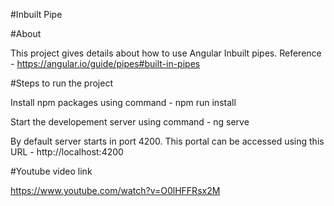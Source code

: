 #Inbuilt Pipe

#About

This project gives details about how to use Angular Inbuilt pipes.
Reference - https://angular.io/guide/pipes#built-in-pipes



#Steps to run the project

Install npm packages using command - npm run install

Start the developement server using command - ng serve

By default server starts in port 4200. This portal can be accessed using this URL - http://localhost:4200


#Youtube video link

https://www.youtube.com/watch?v=O0lHFFRsx2M


